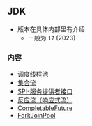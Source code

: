 ## JDK
- 版本在具体内部里有介绍
  - 一般为 `17` (2023)

### 内容
- [调度线程池](调度线程池.md)
- [集合流](集合流.md)
- [SPI-服务提供者接口](SPI.md)
- [反应流（响应式流）](反应流.md)
- [CompletableFuture](CompletableFuture.md)
- [ForkJoinPool](ForkJoinPool.md)